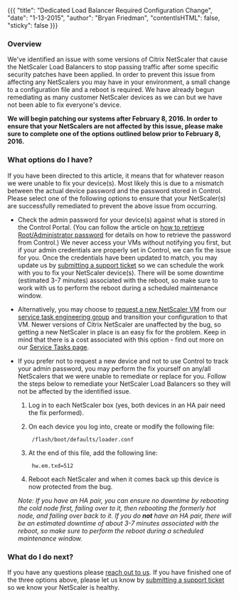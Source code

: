 {{{
  "title": "Dedicated Load Balancer Required Configuration Change",
  "date": "1-13-2015",
  "author": "Bryan Friedman",
  "contentIsHTML": false,
  "sticky": false
}}}

### Overview

We've identified an issue with some versions of Citrix NetScaler that cause the NetScaler Load Balancers to stop passing traffic after some specific security patches have been applied. In order to prevent this issue from affecting any NetScalers you may have in your environment, a small change to a configuration file and a reboot is required. We have already begun remediating as many customer NetScaler devices as we can but we have not been able to fix everyone's device.

**We will begin patching our systems after February 8, 2016. In order to ensure that your NetScalers are not affected by this issue, please make sure to complete one of the options outlined below prior to February 8, 2016.**

### What options do I have?

If you have been directed to this article, it means that for whatever reason we were unable to fix your device(s). Most likely this is due to a mismatch between the actual device password and the password stored in Control. Please select one of the following options to ensure that your NetScaler(s) are successfully remediated to prevent the above issue from occurring.

- Check the admin password for your device(s) against what is stored in the Control Portal. (You can follow the article on [how to retrieve Root/Administrator password](https://www.ctl.io/knowledge-base/servers/how-to-retrieve-rootadministrator-password/) for details on how to retrieve the password from Control.) We never access your VMs without notifying you first, but if your admin credentials are properly set in Control, we can fix the issue for you. Once the credentials have been updated to match, you may update us by [submitting a support ticket](https://t3n.zendesk.com/tickets/new) so we can schedule the work with you to fix your NetScaler device(s). There will be some downtime (estimated 3-7 minutes) associated with the reboot, so make sure to work with us to perform the reboot during a scheduled maintenance window.

- Alternatively, you may choose to [request a new NetScaler VM](https://www.ctl.io/knowledge-base/service-tasks/deploy-a-dedicated-citrix-vpx-appliance/) from our [service task engineering group](https://www.ctl.io/knowledge-base/service-tasks/requesting-service-tasks-on-centurylink-cloud/) and transition your configuration to that VM. Newer versions of Citrix NetScaler are unaffected by the bug, so getting a new NetScaler in place is an easy fix for the problem. Keep in mind that there is a cost associated with this option - find out more on our [Service Tasks page](https://www.ctl.io/service-tasks/#load-balancer-deployment).

- If you prefer not to request a new device and not to use Control to track your admin password, you may perform the fix yourself on any/all NetScalers that we were unable to remediate or replace for you. Follow the steps below to remediate your NetScaler Load Balancers so they will not be affected by the identified issue.

  1. Log in to each NetScaler box (yes, both devices in an HA pair need the fix performed).

  2. On each device you log into, create or modify the following file:

          /flash/boot/defaults/loader.conf

  3. At the end of this file, add the following line:

          hw.em.txd=512

  4. Reboot each NetScaler and when it comes back up this device is now protected from the bug.

    _Note: If you have an HA pair, you can ensure no downtime by rebooting the cold node first, failing over to it, then rebooting the formerly hot node, and failing over back to it. If you do **not** have an HA pair, there will be an estimated downtime of about 3-7 minutes associated with the reboot, so make sure to perform the reboot during a scheduled maintenance window._

### What do I do next?

If you have any questions please [reach out to us](https://t3n.zendesk.com/tickets/new).  If you have finished one of the three options above, please let us know by [submitting a support ticket](https://t3n.zendesk.com/tickets/new) so we know your NetScaler is healthy.
